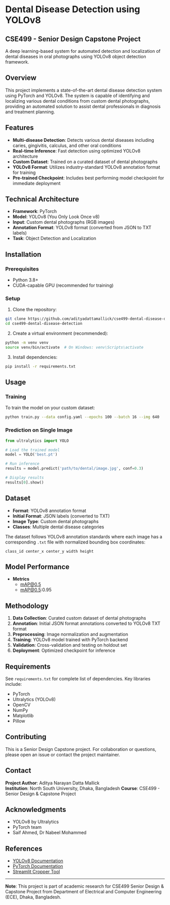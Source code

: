 # Dental Disease Detection using YOLOv8

## CSE499 - Senior Design Capstone Project

A deep learning-based system for automated detection and localization of dental diseases in oral photographs using YOLOv8 object detection framework.

## Overview

This project implements a state-of-the-art dental disease detection system using PyTorch and YOLOv8. The system is capable of identifying and localizing various dental conditions from custom dental photographs, providing an automated solution to assist dental professionals in diagnosis and treatment planning.

## Features

- **Multi-disease Detection**: Detects various dental diseases including caries, gingivitis, calculus, and other oral conditions
- **Real-time Inference**: Fast detection using optimized YOLOv8 architecture
- **Custom Dataset**: Trained on a curated dataset of dental photographs
- **YOLOv8 Format**: Utilizes industry-standard YOLOv8 annotation format for training
- **Pre-trained Checkpoint**: Includes best performing model checkpoint for immediate deployment

## Technical Architecture

- **Framework**: PyTorch
- **Model**: YOLOv8 (You Only Look Once v8)
- **Input**: Custom dental photographs (RGB images)
- **Annotation Format**: YOLOv8 format (converted from JSON to TXT labels)
- **Task**: Object Detection and Localization

<!--## Project Structure-->

## Installation

### Prerequisites

- Python 3.8+
- CUDA-capable GPU (recommended for training)

### Setup

1. Clone the repository:
```bash
git clone https://github.com/adityadattamallick/cse499-dental-disease-detection.git
cd cse499-dental-disease-detection
```

2. Create a virtual environment (recommended):
```bash
python -m venv venv
source venv/bin/activate  # On Windows: venv\Scripts\activate
```

3. Install dependencies:
```bash
pip install -r requirements.txt
```

## Usage

### Training

To train the model on your custom dataset:

```bash
python train.py --data config.yaml --epochs 100 --batch 16 --img 640
```

### Prediction on Single Image

```python
from ultralytics import YOLO

# Load the trained model
model = YOLO('best.pt')

# Run inference
results = model.predict('path/to/dental/image.jpg', conf=0.3)

# Display results
results[0].show()
```

## Dataset

- **Format**: YOLOv8 annotation format
- **Initial Format**: JSON labels (converted to TXT)
- **Image Type**: Custom dental photographs
- **Classes**: Multiple dental disease categories

The dataset follows YOLOv8 annotation standards where each image has a corresponding `.txt` file with normalized bounding box coordinates:
```
class_id center_x center_y width height
```

## Model Performance

- **Metrics**
  - mAP@0.5
  - mAP@0.5:0.95

## Methodology

1. **Data Collection**: Curated custom dataset of dental photographs
2. **Annotation**: Initial JSON format annotations converted to YOLOv8 TXT format
3. **Preprocessing**: Image normalization and augmentation
4. **Training**: YOLOv8 model trained with PyTorch backend
5. **Validation**: Cross-validation and testing on holdout set
6. **Deployment**: Optimized checkpoint for inference

## Requirements

See `requirements.txt` for complete list of dependencies. Key libraries include:

- PyTorch
- Ultralytics (YOLOv8)
- OpenCV
- NumPy
- Matplotlib
- Pillow

## Contributing

This is a Senior Design Capstone project. For collaboration or questions, please open an issue or contact the project maintainer.

## Contact

**Project Author**: Aditya Narayan Datta Mallick  
**Institution**: North South University, Dhaka, Bangladesh 
**Course**: CSE499 - Senior Design & Capstone Project
<!--##License-->

## Acknowledgments

- YOLOv8 by Ultralytics
- PyTorch team
- Saif Ahmed, Dr Nabeel Mohammed

## References

- [YOLOv8 Documentation](https://docs.ultralytics.com/)
- [PyTorch Documentation](https://pytorch.org/docs/)
- [Streamlit Cropper Tool](https://github.com/turner-anderson/streamlit-cropper)

---

**Note**: This project is part of academic research for CSE499 Senior Design & Capstone Project from Department of Electrical and Computer Engineering (ECE), Dhaka, Bangladesh.